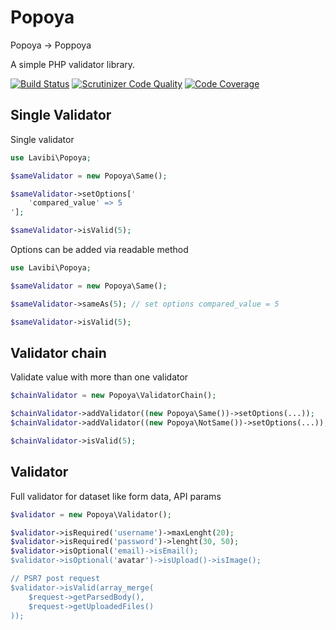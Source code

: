 # Popoya

Popoya -> Poppoya

A simple PHP validator library.

[![Build Status](https://travis-ci.org/lavibi/popoya.svg?branch=master)](https://travis-ci.org/lavibi/popoya) [![Scrutinizer Code Quality](https://scrutinizer-ci.com/g/lavibi/popoya/badges/quality-score.png?b=master)](https://scrutinizer-ci.com/g/lavibi/popoya/?branch=master) [![Code Coverage](https://scrutinizer-ci.com/g/lavibi/popoya/badges/coverage.png?b=master)](https://scrutinizer-ci.com/g/lavibi/popoya/?branch=master)

## Single Validator

Single validator

```php
use Lavibi\Popoya;

$sameValidator = new Popoya\Same();

$sameValidator->setOptions['
    'compared_value' => 5
'];

$sameValidator->isValid(5);

```

Options can be added via readable method

```php
use Lavibi\Popoya;

$sameValidator = new Popoya\Same();

$sameValidator->sameAs(5); // set options compared_value = 5

$sameValidator->isValid(5);
```

## Validator chain

Validate value with more than one validator

```php
$chainValidator = new Popoya\ValidatorChain();

$chainValidator->addValidator((new Popoya\Same())->setOptions(...));
$chainValidator->addValidator((new Popoya\NotSame())->setOptions(...));

$chainValidator->isValid(5);
```

## Validator

Full validator for dataset like form data, API params

```php
$validator = new Popoya\Validator();

$validator->isRequired('username')->maxLenght(20);
$validator->isRequired('password')->lenght(30, 50);
$validator->isOptional('email)->isEmail();
$validator->isOptional('avatar')->isUpload()->isImage();

// PSR7 post request
$validator->isValid(array_merge(
    $request->getParsedBody(),
    $request->getUploadedFiles()
));
```
